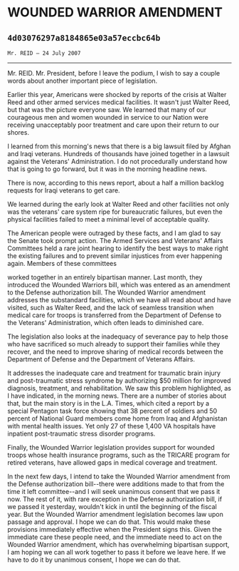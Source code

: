 # WOUNDED WARRIOR AMENDMENT
## `4d03076297a8184865e03a57eccbc64b`
`Mr. REID — 24 July 2007`

---


Mr. REID. Mr. President, before I leave the podium, I wish to say a 
couple words about another important piece of legislation.

Earlier this year, Americans were shocked by reports of the crisis at 
Walter Reed and other armed services medical facilities. It wasn't just 
Walter Reed, but that was the picture everyone saw. We learned that 
many of our courageous men and women wounded in service to our Nation 
were receiving unacceptably poor treatment and care upon their return 
to our shores.

I learned from this morning's news that there is a big lawsuit filed 
by Afghan and Iraqi veterans. Hundreds of thousands have joined 
together in a lawsuit against the Veterans' Administration. I do not 
procedurally understand how that is going to go forward, but it was in 
the morning headline news.

There is now, according to this news report, about a half a million 
backlog requests for Iraqi veterans to get care.

We learned during the early look at Walter Reed and other facilities 
not only was the veterans' care system ripe for bureaucratic failures, 
but even the physical facilities failed to meet a minimal level of 
acceptable quality.

The American people were outraged by these facts, and I am glad to 
say the Senate took prompt action. The Armed Services and Veterans' 
Affairs Committees held a rare joint hearing to identify the best ways 
to make right the existing failures and to prevent similar injustices 
from ever happening again. Members of these committees


worked together in an entirely bipartisan manner. Last month, they 
introduced the Wounded Warriors bill, which was entered as an amendment 
to the Defense authorization bill. The Wounded Warrior amendment 
addresses the substandard facilities, which we have all read about and 
have visited, such as Walter Reed, and the lack of seamless transition 
when medical care for troops is transferred from the Department of 
Defense to the Veterans' Administration, which often leads to 
diminished care.

The legislation also looks at the inadequacy of severance pay to help 
those who have sacrificed so much already to support their families 
while they recover, and the need to improve sharing of medical records 
between the Department of Defense and the Department of Veterans 
Affairs.

It addresses the inadequate care and treatment for traumatic brain 
injury and post-traumatic stress syndrome by authorizing $50 million 
for improved diagnosis, treatment, and rehabilitation. We saw this 
problem highlighted, as I have indicated, in the morning news. There 
are a number of stories about that, but the main story is in the L.A. 
Times, which cited a report by a special Pentagon task force showing 
that 38 percent of soldiers and 50 percent of National Guard members 
come home from Iraq and Afghanistan with mental health issues. Yet only 
27 of these 1,400 VA hospitals have inpatient post-traumatic stress 
disorder programs.

Finally, the Wounded Warrior legislation provides support for wounded 
troops whose health insurance programs, such as the TRICARE program for 
retired veterans, have allowed gaps in medical coverage and treatment.

In the next few days, I intend to take the Wounded Warrior amendment 
from the Defense authorization bill--there were additions made to that 
from the time it left committee--and I will seek unanimous consent that 
we pass it now. The rest of it, with rare exception in the Defense 
authorization bill, if we passed it yesterday, wouldn't kick in until 
the beginning of the fiscal year. But the Wounded Warrior amendment 
legislation becomes law upon passage and approval. I hope we can do 
that. This would make these provisions immediately effective when the 
President signs this. Given the immediate care these people need, and 
the immediate need to act on the Wounded Warrior amendment, which has 
overwhelming bipartisan support, I am hoping we can all work together 
to pass it before we leave here. If we have to do it by unanimous 
consent, I hope we can do that.
